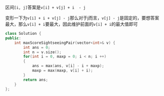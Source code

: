 区间`[i, j]`答案是`v[i] + v[j] + i  - j`

变形一下为`v[i] + i + v[j] - j`那么对于j而言，`v[j] - j`是固定的，要想答案最大，那么`v[i] + i`要最大，因此维护前面的`v[i] + i`的最大值即可

```c++
class Solution {
public:
    int maxScoreSightseeingPair(vector<int>& v) {
        int ans = 0;
        int n = v.size();
        for(int i = 0, maxp = 0; i < n; i ++)
        {
            ans = max(ans, v[i] - i + maxp);
            maxp = max(maxp, v[i] + i);
        }
        return ans;
    }
};
```

